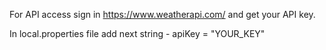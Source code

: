 For API access sign in https://www.weatherapi.com/ and get your API key.

In local.properties file add next string - apiKey = "YOUR_KEY"

